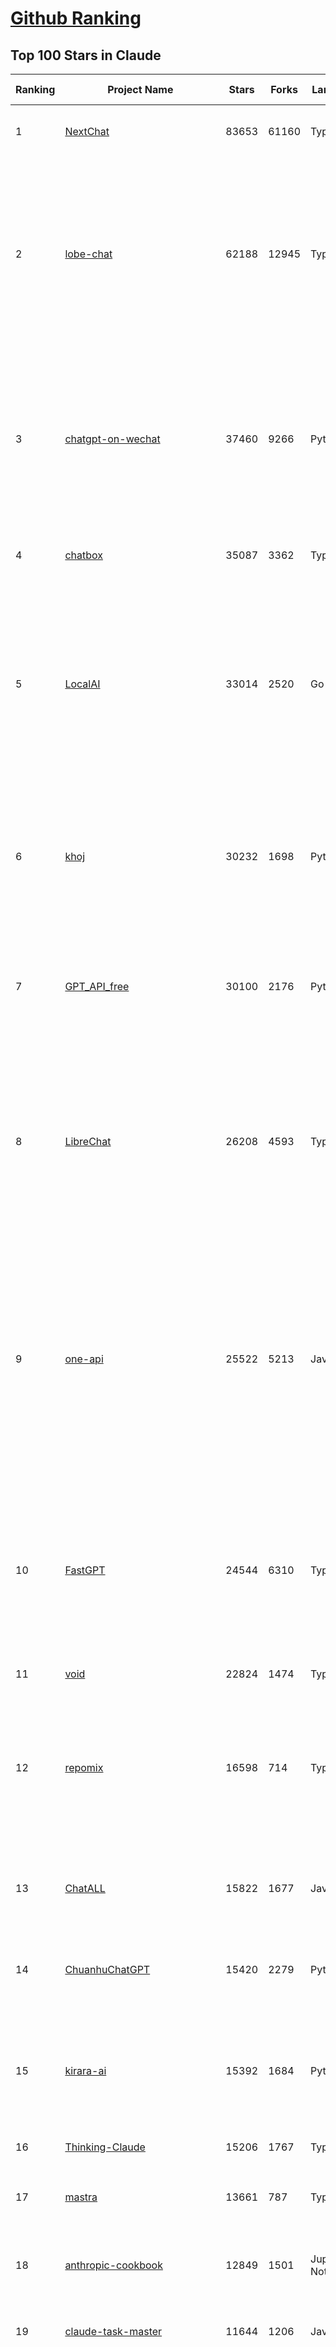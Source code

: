 [Github Ranking](../README.md)
==========

## Top 100 Stars in Claude

| Ranking | Project Name | Stars | Forks | Language | Open Issues | Description | Last Commit |
| ------- | ------------ | ----- | ----- | -------- | ----------- | ----------- | ----------- |
| 1 | [NextChat](https://github.com/ChatGPTNextWeb/NextChat) | 83653 | 61160 | TypeScript | 635 | ✨ Light and Fast AI Assistant. Support: Web \| iOS \| MacOS \| Android \|  Linux \| Windows | 2025-04-19T08:00:42Z |
| 2 | [lobe-chat](https://github.com/lobehub/lobe-chat) | 62188 | 12945 | TypeScript | 764 | 🤯 Lobe Chat - an open-source, modern-design AI chat framework. Supports Multi AI Providers( OpenAI / Claude 4 / Gemini / Ollama / DeepSeek / Qwen), Knowledge Base (file upload / knowledge management / RAG ), Multi-Modals (Plugins/Artifacts) and Thinking. One-click FREE deployment of your private ChatGPT/ Claude / DeepSeek application. | 2025-06-04T00:32:34Z |
| 3 | [chatgpt-on-wechat](https://github.com/zhayujie/chatgpt-on-wechat) | 37460 | 9266 | Python | 288 | 基于大模型搭建的聊天机器人，同时支持 微信公众号、企业微信应用、飞书、钉钉 等接入，可选择GPT4.1/GPT-4o/GPT-o1/ DeepSeek/Claude/文心一言/讯飞星火/通义千问/ Gemini/GLM-4/Kimi/LinkAI，能处理文本、语音和图片，访问操作系统和互联网，支持基于自有知识库进行定制企业智能客服。 | 2025-05-30T09:06:57Z |
| 4 | [chatbox](https://github.com/chatboxai/chatbox) | 35087 | 3362 | TypeScript | 701 | User-friendly Desktop Client App for AI Models/LLMs (GPT, Claude, Gemini, Ollama...) | 2025-05-28T12:59:36Z |
| 5 | [LocalAI](https://github.com/mudler/LocalAI) | 33014 | 2520 | Go | 453 | :robot: The free, Open Source alternative to OpenAI, Claude and others. Self-hosted and local-first. Drop-in replacement for OpenAI,  running on consumer-grade hardware. No GPU required. Runs gguf, transformers, diffusers and many more models architectures. Features: Generate Text, Audio, Video, Images, Voice Cloning, Distributed, P2P inference | 2025-06-03T12:57:49Z |
| 6 | [khoj](https://github.com/khoj-ai/khoj) | 30232 | 1698 | Python | 75 | Your AI second brain. Self-hostable. Get answers from the web or your docs. Build custom agents, schedule automations, do deep research. Turn any online or local LLM into your personal, autonomous AI (gpt, claude, gemini, llama, qwen, mistral). Get started - free. | 2025-06-03T23:23:42Z |
| 7 | [GPT_API_free](https://github.com/chatanywhere/GPT_API_free) | 30100 | 2176 | Python | 13 | Free ChatGPT&DeepSeek API Key，免费ChatGPT&DeepSeek API。免费接入DeepSeek API和GPT4 API，支持 gpt \| deepseek \| claude \| gemini \| grok 等排名靠前的常用大模型。 | 2025-05-17T17:09:25Z |
| 8 | [LibreChat](https://github.com/danny-avila/LibreChat) | 26208 | 4593 | TypeScript | 156 | Enhanced ChatGPT Clone: Features Agents, DeepSeek, Anthropic, AWS, OpenAI, Assistants API, Azure, Groq, o1, GPT-4o, Mistral, OpenRouter, Vertex AI, Gemini, Artifacts, AI model switching, message search, Code Interpreter, langchain, DALL-E-3, OpenAPI Actions, Functions, Secure Multi-User Auth, Presets, open-source for self-hosting. Active project. | 2025-06-04T02:55:56Z |
| 9 | [one-api](https://github.com/songquanpeng/one-api) | 25522 | 5213 | JavaScript | 856 | LLM API 管理 & 分发系统，支持 OpenAI、Azure、Anthropic Claude、Google Gemini、DeepSeek、字节豆包、ChatGLM、文心一言、讯飞星火、通义千问、360 智脑、腾讯混元等主流模型，统一 API 适配，可用于 key 管理与二次分发。单可执行文件，提供 Docker 镜像，一键部署，开箱即用。LLM API management & key redistribution system, unifying multiple providers under a single API. Single binary, Docker-ready, with an English UI. | 2025-02-21T11:30:22Z |
| 10 | [FastGPT](https://github.com/labring/FastGPT) | 24544 | 6310 | TypeScript | 545 | FastGPT is a knowledge-based platform built on the LLMs, offers a comprehensive suite of out-of-the-box capabilities such as data processing, RAG retrieval, and visual AI workflow orchestration, letting you easily develop and deploy complex question-answering systems without the need for extensive setup or configuration. | 2025-06-04T02:46:03Z |
| 11 | [void](https://github.com/voideditor/void) | 22824 | 1474 | TypeScript | 163 | None | 2025-05-31T06:40:54Z |
| 12 | [repomix](https://github.com/yamadashy/repomix) | 16598 | 714 | TypeScript | 91 | 📦 Repomix is a powerful tool that packs your entire repository into a single, AI-friendly file. Perfect for when you need to feed your codebase to Large Language Models (LLMs) or other AI tools like Claude, ChatGPT, DeepSeek, Perplexity, Gemini, Gemma, Llama, Grok, and more. | 2025-06-02T16:04:00Z |
| 13 | [ChatALL](https://github.com/ai-shifu/ChatALL) | 15822 | 1677 | JavaScript | 227 |  Concurrently chat with ChatGPT, Bing Chat, Bard, Alpaca, Vicuna, Claude, ChatGLM, MOSS, 讯飞星火, 文心一言 and more, discover the best answers | 2025-05-22T16:24:36Z |
| 14 | [ChuanhuChatGPT](https://github.com/GaiZhenbiao/ChuanhuChatGPT) | 15420 | 2279 | Python | 122 | GUI for ChatGPT API and many LLMs. Supports agents, file-based QA, GPT finetuning and query with web search. All with a neat UI. | 2025-03-13T09:36:38Z |
| 15 | [kirara-ai](https://github.com/lss233/kirara-ai) | 15392 | 1684 | Python | 71 | 🤖 可 DIY 的 多模态 AI 聊天机器人 \| 🚀 快速接入 微信、 QQ、Telegram、等聊天平台 \| 🦈支持DeepSeek、Grok、Claude、Ollama、Gemini、OpenAI \| 工作流系统、网页搜索、AI画图、人设调教、虚拟女仆、语音对话 \|  | 2025-05-24T15:31:21Z |
| 16 | [Thinking-Claude](https://github.com/richards199999/Thinking-Claude) | 15206 | 1767 | TypeScript | 0 | Let your Claude able to think | 2025-03-10T04:02:46Z |
| 17 | [mastra](https://github.com/mastra-ai/mastra) | 13661 | 787 | TypeScript | 75 | The TypeScript AI agent framework. ⚡ Assistants, RAG, observability. Supports any LLM: GPT-4, Claude, Gemini, Llama. | 2025-06-04T00:09:37Z |
| 18 | [anthropic-cookbook](https://github.com/anthropics/anthropic-cookbook) | 12849 | 1501 | Jupyter Notebook | 30 | A collection of notebooks/recipes showcasing some fun and effective ways of using Claude. | 2025-05-30T06:07:52Z |
| 19 | [claude-task-master](https://github.com/eyaltoledano/claude-task-master) | 11644 | 1206 | JavaScript | 84 | An AI-powered task-management system you can drop into Cursor, Lovable, Windsurf, Roo, and others. | 2025-06-03T16:13:22Z |
| 20 | [LangBot](https://github.com/RockChinQ/LangBot) | 11578 | 875 | Python | 90 | 🤩 Easy-to-use global IM bot platform designed for the LLM era / 简单易用的大模型即时通信机器人平台 ⚡️ Bots for QQ / Discord / WeChat（企业微信、个人微信）/ Telegram / 飞书 / 钉钉 / Slack 🧩 Integrated with ChatGPT、DeepSeek、Dify、n8n、Claude、Google Gemini、xAI、PPIO、Ollama、阿里云百炼、SiliconFlow、Qwen、Moonshot、SillyTraven、MCP、WeClone etc. LLM & Agent | 2025-06-03T09:04:53Z |
| 21 | [awesome-chatgpt-zh](https://github.com/EmbraceAGI/awesome-chatgpt-zh) | 11168 | 923 | Python | 0 | ChatGPT 中文指南🔥，ChatGPT 中文调教指南，指令指南，应用开发指南，精选资源清单，更好的使用 chatGPT 让你的生产力 up up up! 🚀 | 2024-11-05T10:24:21Z |
| 22 | [claude-code](https://github.com/anthropics/claude-code) | 11151 | 618 | Shell | 645 | Claude Code is an agentic coding tool that lives in your terminal, understands your codebase, and helps you code faster by executing routine tasks, explaining complex code, and handling git workflows - all through natural language commands. | 2025-06-03T17:26:18Z |
| 23 | [claude-engineer](https://github.com/Doriandarko/claude-engineer) | 11012 | 1164 | Python | 12 | Claude Engineer is an interactive command-line interface (CLI) that leverages the power of Anthropic's Claude-3.5-Sonnet model to assist with software development tasks.This framework enables Claude to generate and manage its own tools, continuously expanding its capabilities through conversation. Available both as a CLI and a modern web interface | 2024-12-12T22:08:15Z |
| 24 | [coai](https://github.com/coaidev/coai) | 8380 | 1129 | TypeScript | 21 | 🚀 Next Generation AI One-Stop Internationalization Solution. 🚀 下一代 AI 一站式 B/C 端解决方案，支持 OpenAI，Midjourney，Claude，讯飞星火，Stable Diffusion，DALL·E，ChatGLM，通义千问，腾讯混元，360 智脑，百川 AI，火山方舟，新必应，Gemini，Moonshot 等模型，支持对话分享，自定义预设，云端同步，模型市场，支持弹性计费和订阅计划模式，支持图片解析，支持联网搜索，支持模型缓存，丰富美观的后台管理与仪表盘数据统计。 | 2025-04-30T19:12:53Z |
| 25 | [new-api](https://github.com/QuantumNous/new-api) | 7779 | 1528 | Go | 203 | AI模型接口管理与分发系统，支持将多种大模型转为统一格式调用，支持OpenAI、Claude等格式，可供个人或者企业内部管理与分发渠道使用，本项目基于One API二次开发。🍥 The next-generation LLM gateway and AI asset management system supports multiple languages. | 2025-06-04T00:50:44Z |
| 26 | [Noi](https://github.com/lencx/Noi) | 7603 | 579 | JavaScript | 152 | 🚀 Power Your World with AI - Explore, Extend, Empower. | 2025-05-01T02:21:25Z |
| 27 | [Upsonic](https://github.com/Upsonic/Upsonic) | 7512 | 697 | Python | 44 | The most reliable AI agent framework that supports MCP. | 2025-06-03T14:51:12Z |
| 28 | [promptfoo](https://github.com/promptfoo/promptfoo) | 7045 | 561 | TypeScript | 170 | Test your prompts, agents, and RAGs. Red teaming, pentesting, and vulnerability scanning for LLMs. Compare performance of GPT, Claude, Gemini, Llama, and more. Simple declarative configs with command line and CI/CD integration. | 2025-06-04T02:02:12Z |
| 29 | [aichat](https://github.com/sigoden/aichat) | 6906 | 446 | Rust | 0 | All-in-one LLM CLI tool featuring Shell Assistant, Chat-REPL, RAG, AI Tools & Agents, with access to OpenAI, Claude, Gemini, Ollama, Groq, and more. | 2025-06-02T23:50:48Z |
| 30 | [BlackFriday-GPTs-Prompts](https://github.com/friuns2/BlackFriday-GPTs-Prompts) | 6774 | 1051 | None | 89 | List of free GPTs that doesn't require plus subscription  | 2024-11-08T11:03:14Z |
| 31 | [opencommit](https://github.com/di-sukharev/opencommit) | 6679 | 356 | JavaScript | 152 | GPT wrapper for git — generate commit messages with an LLM in 1 sec — works best with Claude 3.5 — supports local models too | 2025-05-30T07:15:00Z |
| 32 | [deep-searcher](https://github.com/zilliztech/deep-searcher) | 6158 | 611 | Python | 35 | Open Source Deep Research Alternative to Reason and Search on Private Data. Written in Python. | 2025-05-30T12:43:23Z |
| 33 | [CL4R1T4S](https://github.com/elder-plinius/CL4R1T4S) | 6149 | 1333 | None | 9 | SYSTEM PROMPT TRANSPARENCY FOR ALL - CHATGPT, GEMINI, GROK, CLAUDE, PERPLEXITY, CURSOR, WINDSURF, DEVIN, REPLIT, AND MORE! | 2025-05-27T20:07:42Z |
| 34 | [llamacoder](https://github.com/Nutlope/llamacoder) | 6058 | 1434 | TypeScript | 44 | Open source Claude Artifacts – built with Llama 3.1 405B | 2025-04-08T15:15:38Z |
| 35 | [system_prompts_leaks](https://github.com/asgeirtj/system_prompts_leaks) | 6020 | 1275 | JavaScript | 0 | Collection of extracted System Prompts from popular chatbots like ChatGPT, Claude & Gemini | 2025-06-01T23:07:18Z |
| 36 | [code2prompt](https://github.com/mufeedvh/code2prompt) | 5798 | 322 | MDX | 10 | A CLI tool to convert your codebase into a single LLM prompt with source tree, prompt templating, and token counting. | 2025-06-02T19:21:48Z |
| 37 | [fragments](https://github.com/e2b-dev/fragments) | 5469 | 728 | TypeScript | 7 | Open-source Next.js template for building apps that are fully generated by AI. By E2B. | 2025-05-22T17:49:47Z |
| 38 | [opencompass](https://github.com/open-compass/opencompass) | 5449 | 590 | Python | 312 | OpenCompass is an LLM evaluation platform, supporting a wide range of models (Llama3, Mistral, InternLM2,GPT-4,LLaMa2, Qwen,GLM, Claude, etc) over 100+ datasets. | 2025-05-29T06:09:08Z |
| 39 | [fastapi_mcp](https://github.com/tadata-org/fastapi_mcp) | 5224 | 438 | Python | 47 | Expose your FastAPI endpoints as Model Context Protocol (MCP) tools, with Auth! | 2025-05-18T14:29:13Z |
| 40 | [deepclaude](https://github.com/getAsterisk/deepclaude) | 5176 | 413 | Rust | 46 | A high-performance LLM inference API and Chat UI that integrates DeepSeek R1's CoT reasoning traces with Anthropic Claude models. | 2025-05-21T11:58:16Z |
| 41 | [GodMode](https://github.com/smol-ai/GodMode) | 4269 | 340 | TypeScript | 50 | AI Chat Browser: Fast, Full webapp access to ChatGPT / Claude / Bard / Bing / Llama2! I use this 20 times a day. | 2024-07-29T00:31:03Z |
| 42 | [maestro](https://github.com/Doriandarko/maestro) | 4233 | 653 | Python | 32 | A framework for Claude Opus to intelligently orchestrate subagents. | 2024-07-01T06:49:15Z |
| 43 | [bot-on-anything](https://github.com/zhayujie/bot-on-anything) | 4074 | 929 | Python | 263 | A large model-based chatbot builder that can quickly integrate AI models (including ChatGPT, Claude, Gemini) into various software applications (such as Telegram, Gmail, Slack, and websites). | 2025-01-03T14:13:51Z |
| 44 | [codecompanion.nvim](https://github.com/olimorris/codecompanion.nvim) | 3953 | 231 | Lua | 0 | ✨ AI-powered coding, seamlessly in Neovim | 2025-06-02T21:39:40Z |
| 45 | [obsidian-smart-connections](https://github.com/brianpetro/obsidian-smart-connections) | 3735 | 217 | JavaScript | 370 | Chat with your notes & see links to related content with AI embeddings. Use local models or 100+ via APIs like Claude, Gemini, ChatGPT & Llama 3 | 2025-06-04T01:37:33Z |
| 46 | [mcp-playwright](https://github.com/executeautomation/mcp-playwright) | 3731 | 301 | TypeScript | 25 | Playwright Model Context Protocol Server - Tool to automate Browsers and APIs in Claude Desktop, Cline, Cursor IDE and More 🔌 | 2025-05-21T03:17:26Z |
| 47 | [casibase](https://github.com/casibase/casibase) | 3690 | 432 | Go | 32 | ⚡️AI Cloud OS: Open-source enterprise-level AI knowledge base and MCP (model-context-protocol)/A2A (agent-to-agent) management platform with admin UI, user management and Single-Sign-On⚡️, supports ChatGPT, Claude, Llama, Ollama, HuggingFace, etc., chat bot demo: https://ai.casibase.com, admin UI demo: https://ai-admin.casibase.com | 2025-06-03T06:45:03Z |
| 48 | [free-llm-api-resources](https://github.com/cheahjs/free-llm-api-resources) | 3541 | 311 | Python | 5 | A list of free LLM inference resources accessible via API. | 2025-06-04T01:37:57Z |
| 49 | [every-chatgpt-gui](https://github.com/billmei/every-chatgpt-gui) | 3530 | 247 | None | 4 | Every front-end GUI client for ChatGPT, Claude, and other LLMs | 2025-05-27T12:06:51Z |
| 50 | [claude-coder](https://github.com/kodu-ai/claude-coder) | 3488 | 150 | TypeScript | 22 | Kodu is an autonomous coding agent that lives in your IDE. It is a VSCode extension that can help you build your dream project step by step by leveraging the latest technologies in automated coding agents  | 2025-04-30T10:21:02Z |
| 51 | [deepchat](https://github.com/ThinkInAIXYZ/deepchat) | 3348 | 397 | TypeScript | 43 | 🐬DeepChat - A smart assistant that connects powerful AI to your personal world | 2025-06-03T22:58:35Z |
| 52 | [firecrawl-mcp-server](https://github.com/mendableai/firecrawl-mcp-server) | 3300 | 309 | JavaScript | 25 | Official Firecrawl MCP Server - Adds powerful web scraping to Cursor, Claude and any other LLM clients. | 2025-05-16T16:56:04Z |
| 53 | [AChat](https://github.com/AprilNEA/AChat) | 3252 | 1212 | TypeScript | 20 | 🌊 AChat - An open-source/self-hosted/local-first AI platform, designed for enterprises and teams, perfectly combining powerful local processing capabilities with seamless remote synchronization. | 2025-06-02T05:04:18Z |
| 54 | [DesktopCommanderMCP](https://github.com/wonderwhy-er/DesktopCommanderMCP) | 3242 | 355 | JavaScript | 33 | This is MCP server for Claude that gives it terminal control, file system search and diff file editing capabilities | 2025-06-02T19:03:29Z |
| 55 | [Awesome-ChatGPT-prompts-ZH_CN](https://github.com/L1Xu4n/Awesome-ChatGPT-prompts-ZH_CN) | 3033 | 165 | None | 12 | 如何将ChatGPT调教成一只猫娘 | 2023-07-18T15:57:44Z |
| 56 | [git-mcp](https://github.com/idosal/git-mcp) | 2934 | 198 | TypeScript | 21 | Put an end to code hallucinations! GitMCP is a free, open-source, remote MCP server for any GitHub project | 2025-05-25T16:03:34Z |
| 57 | [opencode](https://github.com/opencode-ai/opencode) | 2777 | 188 | Go | 27 | A powerful AI coding agent. Built for the terminal. | 2025-05-22T18:26:08Z |
| 58 | [DeepClaude](https://github.com/ErlichLiu/DeepClaude) | 2630 | 498 | Python | 24 | Unleash Next-Level AI! 🚀  💻 Code Generation: DeepSeek r1 + Claude 3.7 Sonnet - Unparalleled Performance! 📝 Content Creation: DeepSeek r1 + Gemini 2.5 Pro - Superior Quality! 🔌 OpenAI-Compatible. 🌊 Streaming & Non-Streaming Support.  ✨ Experience the Future of AI – Today! Click to Try Now! ✨ | 2025-05-29T06:51:39Z |
| 59 | [aide](https://github.com/nicepkg/aide) | 2611 | 187 | TypeScript | 32 | Conquer Any Code in VSCode: One-Click Comments, Conversions, UI-to-Code, and AI Batch Processing of Files! 在 VSCode 中征服任何代码：一键注释、转换、UI 图生成代码、AI 批量处理文件！💪 | 2025-05-06T02:52:46Z |
| 60 | [awesome-claude-prompts](https://github.com/langgptai/awesome-claude-prompts) | 2508 | 246 | None | 0 | This repo includes Claude prompt curation to use Claude better. | 2025-03-01T00:29:09Z |
| 61 | [poe-api](https://github.com/ading2210/poe-api) | 2504 | 314 | Python | 39 | [UNMAINTAINED] A reverse engineered Python API wrapper for Quora's Poe, which provides free access to ChatGPT, GPT-4, and Claude. | 2023-09-18T04:56:52Z |
| 62 | [VLMEvalKit](https://github.com/open-compass/VLMEvalKit) | 2468 | 381 | Python | 107 | Open-source evaluation toolkit of large multi-modality models (LMMs), support 220+ LMMs, 80+ benchmarks | 2025-05-29T04:49:02Z |
| 63 | [Awesome-MCP-ZH](https://github.com/yzfly/Awesome-MCP-ZH) | 2454 | 139 | None | 0 | MCP 资源精选， MCP指南，Claude MCP，MCP Servers, MCP Clients | 2025-05-30T01:23:17Z |
| 64 | [forge](https://github.com/antinomyhq/forge) | 2448 | 884 | Rust | 35 | AI enabled pair programmer for Claude, GPT, O Series, Grok, Deepseek, Gemini and 300+ models | 2025-06-04T03:09:31Z |
| 65 | [ruby_llm](https://github.com/crmne/ruby_llm) | 2354 | 143 | Ruby | 39 | Stop juggling AI SDKs! RubyLLM offers one delightful Ruby interface for OpenAI, Anthropic, Gemini, Bedrock, OpenRouter, DeepSeek, Ollama & compatible APIs. Chat, Vision, Audio, PDF, Images, Embeddings, Tools, Streaming & Rails integration. | 2025-06-03T15:23:07Z |
| 66 | [griptape](https://github.com/griptape-ai/griptape) | 2306 | 194 | Python | 63 | Modular Python framework for AI agents and workflows with chain-of-thought reasoning, tools, and memory.  | 2025-06-03T17:53:26Z |
| 67 | [awesome-ai-system-prompts](https://github.com/dontriskit/awesome-ai-system-prompts) | 2296 | 344 | TypeScript | 1 | 🧠 Curated collection of system prompts for top AI tools. Perfect for AI agent builders and prompt engineers. Incuding: ChatGPT, Claude, Perplexity, Manus, Claude-Code, Loveable, v0, Grok, same new, windsurf, notion, and MetaAI.  | 2025-05-29T00:58:37Z |
| 68 | [elia](https://github.com/darrenburns/elia) | 2168 | 135 | Python | 13 | A snappy, keyboard-centric terminal user interface for interacting with large language models. Chat with ChatGPT, Claude, Llama 3, Phi 3, Mistral, Gemma and more. | 2024-10-10T19:12:52Z |
| 69 | [unity-mcp](https://github.com/justinpbarnett/unity-mcp) | 2134 | 299 | C# | 41 | A Unity MCP server that allows MCP clients like Claude Desktop or Cursor to perform Unity Editor actions. | 2025-04-09T13:19:24Z |
| 70 | [mcp](https://github.com/BrowserMCP/mcp) | 1800 | 108 | TypeScript | 32 | Browser MCP is a Model Context Provider (MCP) server that allows AI applications to control your browser | 2025-04-24T21:49:44Z |
| 71 | [dialoqbase](https://github.com/n4ze3m/dialoqbase) | 1756 | 280 | TypeScript | 39 | Create chatbots with ease | 2024-10-15T14:24:20Z |
| 72 | [papersgpt-for-zotero](https://github.com/papersgpt/papersgpt-for-zotero) | 1720 | 50 | JavaScript | 42 | Zotero chat PDF with AI, DeepSeek, GPT 4.1, ChatGPT, Claude, Gemini, Qwen3 | 2025-05-28T21:27:09Z |
| 73 | [tokencost](https://github.com/AgentOps-AI/tokencost) | 1703 | 82 | Python | 9 | Easy token price estimates for 400+ LLMs. TokenOps. | 2025-06-04T00:06:07Z |
| 74 | [exa-mcp-server](https://github.com/exa-labs/exa-mcp-server) | 1672 | 146 | TypeScript | 8 | Claude can perform Web Search \| Exa with MCP (Model Context Protocol) | 2025-05-23T21:42:55Z |
| 75 | [Thinking_in_Java_MindMapping](https://github.com/LjyYano/Thinking_in_Java_MindMapping) | 1606 | 462 | None | 0 | 编程笔记、观影指南、读书笔记、生活感悟、Switch 游戏 | 2025-05-23T10:35:23Z |
| 76 | [DevDocs](https://github.com/cyberagiinc/DevDocs) | 1591 | 151 | TypeScript | 7 | Completely free, private, UI based Tech Documentation MCP server. Designed for coders and software developers in mind. Easily integrate into Cursor, Windsurf, Cline, Roo Code, Claude Desktop App  | 2025-05-21T08:46:35Z |
| 77 | [GalTransl](https://github.com/GalTransl/GalTransl) | 1579 | 104 | Python | 24 | 支持GPT-4/Claude/Deepseek/Sakura等大语言模型的Galgame自动化翻译解决方案  Automated translation solution for visual novels supporting GPT-4/Claude/Deepseek/Sakura | 2025-06-01T03:08:12Z |
| 78 | [ax](https://github.com/ax-llm/ax) | 1520 | 114 | TypeScript | 11 | The "official" unofficial DSPy framework. Build LLM powered agents and other workflows, based on the Stanford DSP paper. | 2025-06-04T02:25:32Z |
| 79 | [prism](https://github.com/prism-php/prism) | 1496 | 125 | PHP | 23 | A unified interface for working with LLMs in Laravel | 2025-06-03T14:17:34Z |
| 80 | [AIChatWeb](https://github.com/Nanjiren01/AIChatWeb) | 1449 | 397 | TypeScript | 20 | 在ChatGPT-Next-Web的基础上，增加注册登录，额度限制，邀请，敏感词，支付，基于docker一键部署。提供后台管理系统，可配置标题、欢迎词、额度不足提醒、公告 | 2024-07-19T07:23:42Z |
| 81 | [codemcp](https://github.com/ezyang/codemcp) | 1380 | 111 | Python | 36 | Coding assistant MCP for Claude Desktop | 2025-06-04T01:38:34Z |
| 82 | [Agently](https://github.com/AgentEra/Agently) | 1348 | 153 | Python | 28 | [GenAI Application Development Framework]  🚀 Build GenAI application quick and easy 💬 Easy to interact with GenAI agent in code using structure data and chained-calls syntax 🧩 Use Agently Workflow to manage complex GenAI working logic 🔀 Switch to any model without rewrite application code | 2025-05-04T13:37:50Z |
| 83 | [AISuperDomain](https://github.com/win4r/AISuperDomain) | 1312 | 236 | C# | 34 | Aila(AI超元域): The premier AI integration tool for Windows, macOS, and Android. Ask once, get answers from 10+ AIs like ChatGPT, Gemini, Claude3, Copilot, Poe, perplexity and more. Features customizable AI and prompts. | 2025-05-21T04:55:10Z |
| 84 | [claude-to-chatgpt](https://github.com/jtsang4/claude-to-chatgpt) | 1294 | 152 | Python | 10 | This project converts the API of Anthropic's Claude model to the OpenAI Chat API format. | 2024-08-18T08:35:25Z |
| 85 | [PandoraHelper](https://github.com/nianhua99/PandoraHelper) | 1277 | 174 | TypeScript | 6 | 使用 PandoraHelper 轻松和你的小伙伴共享 ChatGPT Plus/Claude Pro 服务！ | 2025-02-24T09:10:11Z |
| 86 | [modelfusion](https://github.com/vercel/modelfusion) | 1276 | 91 | TypeScript | 33 | The TypeScript library for building AI applications. | 2024-07-19T15:17:19Z |
| 87 | [ChatChat](https://github.com/okisdev/ChatChat) | 1260 | 216 | TypeScript | 3 | Chat Chat, your own unified chat and search to AI platform, with a simple and easy to use interface. | 2025-06-03T22:06:41Z |
| 88 | [aws-genai-llm-chatbot](https://github.com/aws-samples/aws-genai-llm-chatbot) | 1258 | 383 | TypeScript | 24 | A modular and comprehensive solution to deploy a Multi-LLM and Multi-RAG powered chatbot (Amazon Bedrock, Anthropic, HuggingFace, OpenAI, Meta, AI21, Cohere, Mistral) using AWS CDK on AWS | 2025-06-02T14:06:08Z |
| 89 | [spacy-llm](https://github.com/explosion/spacy-llm) | 1256 | 97 | Python | 37 | 🦙 Integrating LLMs into structured NLP pipelines | 2025-01-08T22:26:19Z |
| 90 | [open-computer-use](https://github.com/e2b-dev/open-computer-use) | 1238 | 169 | Python | 8 | AI computer use powered by open source LLMs and E2B Desktop Sandbox | 2025-05-27T10:06:21Z |
| 91 | [claude-prompt-generator](https://github.com/aws-samples/claude-prompt-generator) | 1233 | 113 | Python | 1 | None | 2024-10-10T21:34:35Z |
| 92 | [sage](https://github.com/Storia-AI/sage) | 1232 | 111 | Python | 23 | Chat with any codebase in under two minutes \| Fully local or via third-party APIs | 2024-11-11T04:49:34Z |
| 93 | [gp.nvim](https://github.com/Robitx/gp.nvim) | 1195 | 101 | Lua | 42 | Gp.nvim (GPT prompt) Neovim AI plugin: ChatGPT sessions & Instructable text/code operations & Speech to text [OpenAI, Ollama, Anthropic, ..] | 2025-04-08T21:18:30Z |
| 94 | [APIPark](https://github.com/APIParkLab/APIPark) | 1181 | 162 | TypeScript | 64 | 🦄云原生、超高性能 AI&API网关，LLM API 管理、分发系统、开放平台，支持所有AI API，不限于OpenAI、Azure、Anthropic Claude、Google Gemini、DeepSeek、字节豆包、ChatGLM、文心一言、讯飞星火、通义千问、360 智脑、腾讯混元等主流模型，统一 API 请求和返回，API申请与审批，调用统计、负载均衡、多模型灾备。一键部署，开箱即用。Cloud native, ultra-high performance AI&API gateway, LLM API management, distribution system, open platform, supporting all AI APIs. | 2025-05-26T11:34:26Z |
| 95 | [kubb](https://github.com/kubb-labs/kubb) | 1176 | 97 | TypeScript | 17 | The ultimate toolkit for working with APIs. | 2025-06-03T16:43:33Z |
| 96 | [llm-ui](https://github.com/richardgill/llm-ui) | 1151 | 55 | TypeScript | 10 | The React library for LLMs | 2025-02-11T12:11:50Z |
| 97 | [bedrock-chat](https://github.com/aws-samples/bedrock-chat) | 1146 | 439 | TypeScript | 113 | AWS-native chatbot using Bedrock | 2025-05-26T02:20:08Z |
| 98 | [poe-api-wrapper](https://github.com/snowby666/poe-api-wrapper) | 1088 | 148 | Python | 27 | 👾 A Python API wrapper for Poe.com. With this, you will have free access to GPT-4, Claude, Llama, Gemini, Mistral and more! 🚀 | 2025-03-07T20:07:31Z |
| 99 | [AIaW](https://github.com/NitroRCr/AIaW) | 1087 | 92 | Vue | 14 | AI as Workspace - An elegant AI chat client. Full-featured, lightweight. Support multiple workspaces, plugin system, cross-platform, local first + real-time cloud sync, Artifacts, MCP \| 更好的 AI 客户端 | 2025-06-04T02:54:20Z |
| 100 | [chatgpt-shell](https://github.com/xenodium/chatgpt-shell) | 1068 | 94 | Emacs Lisp | 51 | A multi-llm Emacs shell (ChatGPT, Claude, DeepSeek, Gemini, Kagi, Ollama, Perplexity) + editing integrations | 2025-05-30T11:48:41Z |

